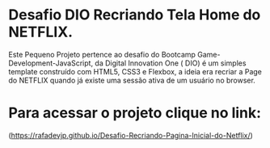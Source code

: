 # Desafio DIO Recriando Tela Home do NETFLIX.

Este Pequeno Projeto pertence ao desafio do Bootcamp Game-Development-JavaScript, da Digital Innovation One ( DIO) é um simples template construído com HTML5, CSS3 e Flexbox, a ideia era recriar a Page do NETFLIX quando já existe uma sessão ativa de um usuário no browser.

# Para acessar o projeto clique no link: 
(https://rafadevjp.github.io/Desafio-Recriando-Pagina-Inicial-do-Netflix/)
